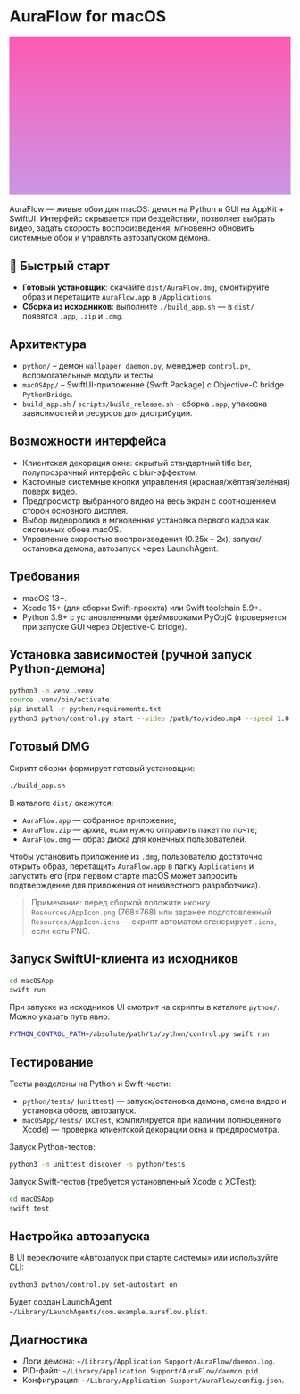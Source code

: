 # AuraFlow for macOS

<p align="center">
  <img src="docs/aura-ui.png" width="720" alt="AuraFlow UI preview" />
</p>

AuraFlow — живые обои для macOS: демон на Python и GUI на AppKit + SwiftUI. Интерфейс скрывается при бездействии, позволяет выбрать видео, задать скорость воспроизведения, мгновенно обновить системные обои и управлять автозапуском демона.

## 👋 Быстрый старт
- **Готовый установщик**: скачайте `dist/AuraFlow.dmg`, смонтируйте образ и перетащите `AuraFlow.app` в `/Applications`.
- **Сборка из исходников**: выполните `./build_app.sh` — в `dist/` появятся `.app`, `.zip` и `.dmg`.

## Архитектура
- `python/` – демон `wallpaper_daemon.py`, менеджер `control.py`, вспомогательные модули и тесты.
- `macOSApp/` – SwiftUI-приложение (Swift Package) с Objective-C bridge `PythonBridge`.
- `build_app.sh` / `scripts/build_release.sh` – сборка `.app`, упаковка зависимостей и ресурсов для дистрибуции.

## Возможности интерфейса
- Клиентская декорация окна: скрытый стандартный title bar, полупрозрачный интерфейс с blur-эффектом.
- Кастомные системные кнопки управления (красная/жёлтая/зелёная) поверх видео.
- Предпросмотр выбранного видео на весь экран с соотношением сторон основного дисплея.
- Выбор видеоролика и мгновенная установка первого кадра как системных обоев macOS.
- Управление скоростью воспроизведения (0.25x – 2x), запуск/остановка демона, автозапуск через LaunchAgent.

## Требования
- macOS 13+.
- Xcode 15+ (для сборки Swift-проекта) или Swift toolchain 5.9+.
- Python 3.9+ с установленными фреймворками PyObjC (проверяется при запуске GUI через Objective-C bridge).

## Установка зависимостей (ручной запуск Python-демона)
```bash
python3 -m venv .venv
source .venv/bin/activate
pip install -r python/requirements.txt
python3 python/control.py start --video /path/to/video.mp4 --speed 1.0
```

## Готовый DMG
Скрипт сборки формирует готовый установщик:

```bash
./build_app.sh
```

В каталоге `dist/` окажутся:
- `AuraFlow.app` — собранное приложение;
- `AuraFlow.zip` — архив, если нужно отправить пакет по почте;
- `AuraFlow.dmg` — образ диска для конечных пользователей.

Чтобы установить приложение из `.dmg`, пользователю достаточно открыть образ, перетащить `AuraFlow.app` в папку `Applications` и запустить его (при первом старте macOS может запросить подтверждение для приложения от неизвестного разработчика).

> Примечание: перед сборкой положите иконку `Resources/AppIcon.png` (768×768) или заранее подготовленный `Resources/AppIcon.icns` — скрипт автоматом сгенерирует `.icns`, если есть PNG.

## Запуск SwiftUI-клиента из исходников
```bash
cd macOSApp
swift run
```
При запуске из исходников UI смотрит на скрипты в каталоге `python/`. Можно указать путь явно:
```bash
PYTHON_CONTROL_PATH=/absolute/path/to/python/control.py swift run
```

## Тестирование
Тесты разделены на Python и Swift-части:
- `python/tests/` (`unittest`) — запуск/остановка демона, смена видео и установка обоев, автозапуск.
- `macOSApp/Tests/` (`XCTest`, компилируется при наличии полноценного Xcode) — проверка клиентской декорации окна и предпросмотра.

Запуск Python-тестов:
```bash
python3 -m unittest discover -s python/tests
```

Запуск Swift-тестов (требуется установленный Xcode с XCTest):
```bash
cd macOSApp
swift test
```

## Настройка автозапуска
В UI переключите «Автозапуск при старте системы» или используйте CLI:
```bash
python3 python/control.py set-autostart on
```
Будет создан LaunchAgent `~/Library/LaunchAgents/com.example.auraflow.plist`.

## Диагностика
- Логи демона: `~/Library/Application Support/AuraFlow/daemon.log`.
- PID-файл: `~/Library/Application Support/AuraFlow/daemon.pid`.
- Конфигурация: `~/Library/Application Support/AuraFlow/config.json`.
